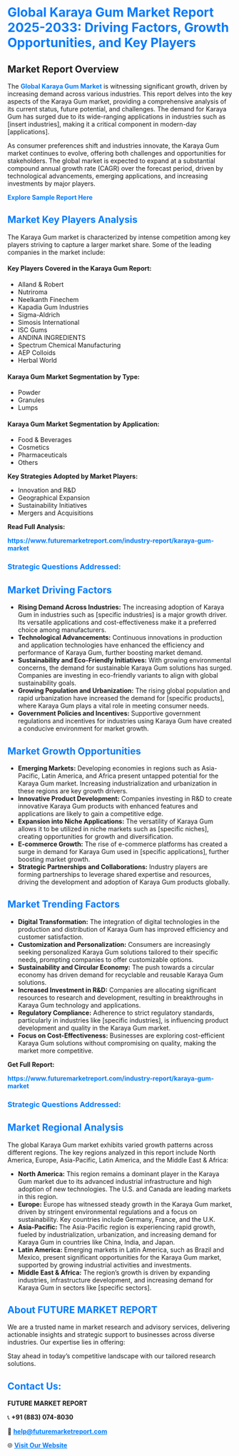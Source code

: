 <h1 style="color: #007BFF;">Global Karaya Gum Market Report 2025-2033: Driving Factors, Growth Opportunities, and Key Players</h1>

<section id="overview">
<h2>Market Report Overview</h2>
<p>The <a href="https://www.futuremarketreport.com/industry-report/karaya-gum-market" style="color: #007BFF; text-decoration: none;"><strong>Global Karaya Gum Market</strong></a> is witnessing significant growth, driven by increasing demand across various industries. This report delves into the key aspects of the Karaya Gum market, providing a comprehensive analysis of its current status, future potential, and challenges. The demand for Karaya Gum has surged due to its wide-ranging applications in industries such as [insert industries], making it a critical component in modern-day [applications].</p>
<p>As consumer preferences shift and industries innovate, the Karaya Gum market continues to evolve, offering both challenges and opportunities for stakeholders. The global market is expected to expand at a substantial compound annual growth rate (CAGR) over the forecast period, driven by technological advancements, emerging applications, and increasing investments by major players.</p>
</section>

<section id="overview">
<p><a href="https://www.futuremarketreport.com/request-sample/reportId=46639" style="color: #007BFF; text-decoration: none;"><strong>Explore Sample Report Here</strong></a></p>
</section>

<section id="key-players">
<h2 style="color: #007BFF;">Market Key Players Analysis</h2>
<p>The Karaya Gum market is characterized by intense competition among key players striving to capture a larger market share. Some of the leading companies in the market include:</p>
<h4>Key Players Covered in the Karaya Gum Report:</h4>
<ul><li>Alland &amp; Robert</li><li>Nutriroma</li><li>Neelkanth Finechem</li><li>Kapadia Gum Industries</li><li>Sigma-Aldrich</li><li>Simosis International</li><li>ISC Gums</li><li>ANDINA INGREDIENTS</li><li>Spectrum Chemical Manufacturing</li><li>AEP Colloids</li><li>Herbal World</li></ul>
<h4>Karaya Gum Market Segmentation by Type:</h4>
<ul><li>Powder</li><li>Granules</li><li>Lumps</li></ul>

<h4>Karaya Gum Market Segmentation by Application:</h4>
<ul><li>Food &amp; Beverages</li><li>Cosmetics</li><li>Pharmaceuticals</li><li>Others</li></ul>
<p><strong>Key Strategies Adopted by Market Players:</strong></p>
<ul>
<li>Innovation and R&D</li>
<li>Geographical Expansion</li>
<li>Sustainability Initiatives</li>
<li>Mergers and Acquisitions</li>
</ul>
</section>

<section>
<p><strong>Read Full Analysis: </strong></p><a href="https://www.futuremarketreport.com/industry-report/karaya-gum-market" style="color: #007BFF; text-decoration: none;"><strong>https://www.futuremarketreport.com/industry-report/karaya-gum-market</strong></a>
<h3 style="color: #007BFF;">Strategic Questions Addressed:</h3>
</section>

<section id="driving-factors">
<h2 style="color: #007BFF;">Market Driving Factors</h2>
<ul>
<li><strong>Rising Demand Across Industries:</strong> The increasing adoption of Karaya Gum in industries such as [specific industries] is a major growth driver. Its versatile applications and cost-effectiveness make it a preferred choice among manufacturers.</li>
<li><strong>Technological Advancements:</strong> Continuous innovations in production and application technologies have enhanced the efficiency and performance of Karaya Gum, further boosting market demand.</li>
<li><strong>Sustainability and Eco-Friendly Initiatives:</strong> With growing environmental concerns, the demand for sustainable Karaya Gum solutions has surged. Companies are investing in eco-friendly variants to align with global sustainability goals.</li>
<li><strong>Growing Population and Urbanization:</strong> The rising global population and rapid urbanization have increased the demand for [specific products], where Karaya Gum plays a vital role in meeting consumer needs.</li>
<li><strong>Government Policies and Incentives:</strong> Supportive government regulations and incentives for industries using Karaya Gum have created a conducive environment for market growth.</li>
</ul>
</section>

<section id="growth-opportunities">
<h2 style="color: #007BFF;">Market Growth Opportunities</h2>
<ul>
<li><strong>Emerging Markets:</strong> Developing economies in regions such as Asia-Pacific, Latin America, and Africa present untapped potential for the Karaya Gum market. Increasing industrialization and urbanization in these regions are key growth drivers.</li>
<li><strong>Innovative Product Development:</strong> Companies investing in R&D to create innovative Karaya Gum products with enhanced features and applications are likely to gain a competitive edge.</li>
<li><strong>Expansion into Niche Applications:</strong> The versatility of Karaya Gum allows it to be utilized in niche markets such as [specific niches], creating opportunities for growth and diversification.</li>
<li><strong>E-commerce Growth:</strong> The rise of e-commerce platforms has created a surge in demand for Karaya Gum used in [specific applications], further boosting market growth.</li>
<li><strong>Strategic Partnerships and Collaborations:</strong> Industry players are forming partnerships to leverage shared expertise and resources, driving the development and adoption of Karaya Gum products globally.</li>
</ul>
</section>

<section id="trending-factors">
<h2 style="color: #007BFF;">Market Trending Factors</h2>
<ul>
<li><strong>Digital Transformation:</strong> The integration of digital technologies in the production and distribution of Karaya Gum has improved efficiency and customer satisfaction.</li>
<li><strong>Customization and Personalization:</strong> Consumers are increasingly seeking personalized Karaya Gum solutions tailored to their specific needs, prompting companies to offer customizable options.</li>
<li><strong>Sustainability and Circular Economy:</strong> The push towards a circular economy has driven demand for recyclable and reusable Karaya Gum solutions.</li>
<li><strong>Increased Investment in R&D:</strong> Companies are allocating significant resources to research and development, resulting in breakthroughs in Karaya Gum technology and applications.</li>
<li><strong>Regulatory Compliance:</strong> Adherence to strict regulatory standards, particularly in industries like [specific industries], is influencing product development and quality in the Karaya Gum market.</li>
<li><strong>Focus on Cost-Effectiveness:</strong> Businesses are exploring cost-efficient Karaya Gum solutions without compromising on quality, making the market more competitive.</li>
</ul>
</section>

<section>
<p><strong>Get Full Report: </strong></p><a href="https://www.futuremarketreport.com/industry-report/karaya-gum-market" style="color: #007BFF; text-decoration: none;"><strong>https://www.futuremarketreport.com/industry-report/karaya-gum-market</strong></a>
<h3 style="color: #007BFF;">Strategic Questions Addressed:</h3>
</section>


<section id="regional-analysis">
<h2 style="color: #007BFF;">Market Regional Analysis</h2>
<p>The global Karaya Gum market exhibits varied growth patterns across different regions. The key regions analyzed in this report include North America, Europe, Asia-Pacific, Latin America, and the Middle East & Africa:</p>
<ul>
<li><strong>North America:</strong> This region remains a dominant player in the Karaya Gum market due to its advanced industrial infrastructure and high adoption of new technologies. The U.S. and Canada are leading markets in this region.</li>
<li><strong>Europe:</strong> Europe has witnessed steady growth in the Karaya Gum market, driven by stringent environmental regulations and a focus on sustainability. Key countries include Germany, France, and the U.K.</li>
<li><strong>Asia-Pacific:</strong> The Asia-Pacific region is experiencing rapid growth, fueled by industrialization, urbanization, and increasing demand for Karaya Gum in countries like China, India, and Japan.</li>
<li><strong>Latin America:</strong> Emerging markets in Latin America, such as Brazil and Mexico, present significant opportunities for the Karaya Gum market, supported by growing industrial activities and investments.</li>
<li><strong>Middle East & Africa:</strong> The region’s growth is driven by expanding industries, infrastructure development, and increasing demand for Karaya Gum in sectors like [specific sectors].</li>
</ul>
</section>

<footer>
<h2 style="color: #007BFF;">About FUTURE MARKET REPORT</h2>
<p>We are a trusted name in market research and advisory services, delivering actionable insights and strategic support to businesses across diverse industries. Our expertise lies in offering:</p>

<p>Stay ahead in today’s competitive landscape with our tailored research solutions.</p>

<h2 style="color: #007BFF;">Contact Us:</h2>
<p><strong>FUTURE MARKET REPORT</strong></p>
<p>📞 <strong>+91 (883) 074-8030</strong></p>
<p>📧 <strong><a href="mailto:help@futuremarketreport.com" style="color: #007BFF;">help@futuremarketreport.com</a></strong></p>
<p>🌐 <strong><a href="https://www.futuremarketreport.com/" style="color: #007BFF;">Visit Our Website</a></strong></p>
</footer>